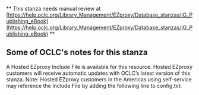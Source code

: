 ** This stanza needs manual review at [https://help.oclc.org/Library_Management/EZproxy/Database_stanzas/IG_Publishing_eBook](https://help.oclc.org/Library_Management/EZproxy/Database_stanzas/IG_Publishing_eBook) **

## Some of OCLC's notes for this stanza

A Hosted EZproxy Include File is available for this resource. Hosted EZproxy customers will receive automatic updates with OCLC&rsquo;s latest version of this stanza. Note: Hosted EZproxy customers in the Americas using self-service may reference the Include File by adding the following line to config.txt:

&nbsp;
